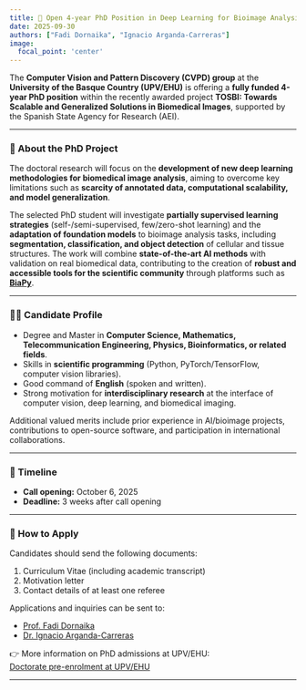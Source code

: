 ```yaml
---
title: 📢 Open 4-year PhD Position in Deep Learning for Bioimage Analysis!
date: 2025-09-30
authors: ["Fadi Dornaika", "Ignacio Arganda-Carreras"]
image:
  focal_point: 'center'
---
```


The **Computer Vision and Pattern Discovery (CVPD) group** at the **University of the Basque Country (UPV/EHU)** is offering a **fully funded 4-year PhD position** within the recently awarded project **TOSBI: Towards Scalable and Generalized Solutions in Biomedical Images**, supported by the Spanish State Agency for Research (AEI).  

<!--more-->

---

### 🎯 About the PhD Project  

The doctoral research will focus on the **development of new deep learning methodologies for biomedical image analysis**, aiming to overcome key limitations such as **scarcity of annotated data, computational scalability, and model generalization**.  

The selected PhD student will investigate **partially supervised learning strategies** (self-/semi-supervised, few/zero-shot learning) and the **adaptation of foundation models** to bioimage analysis tasks, including **segmentation, classification, and object detection** of cellular and tissue structures. The work will combine **state-of-the-art AI methods** with validation on real biomedical data, contributing to the creation of **robust and accessible tools for the scientific community** through platforms such as [**BiaPy**](https://biapyx.github.io/).  

---

### 👩‍🎓 Candidate Profile  

- Degree and Master in **Computer Science, Mathematics, Telecommunication Engineering, Physics, Bioinformatics, or related fields**.  
- Skills in **scientific programming** (Python, PyTorch/TensorFlow, computer vision libraries).  
- Good command of **English** (spoken and written).  
- Strong motivation for **interdisciplinary research** at the interface of computer vision, deep learning, and biomedical imaging.  

Additional valued merits include prior experience in AI/bioimage projects, contributions to open-source software, and participation in international collaborations.  

---

### 📅 Timeline  

- **Call opening:** October 6, 2025  
- **Deadline:** 3 weeks after call opening  

---

### 📧 How to Apply  

Candidates should send the following documents:  

1. Curriculum Vitae (including academic transcript)  
2. Motivation letter  
3. Contact details of at least one referee  

Applications and inquiries can be sent to:  
- [Prof. Fadi Dornaika](mailto:fadi.dornaika@ehu.eus)  
- [Dr. Ignacio Arganda-Carreras](mailto:ignacio.arganda@ehu.eus)  

👉 More information on PhD admissions at UPV/EHU:  
[Doctorate pre-enrolment at UPV/EHU](https://www.ehu.eus/en/web/doktorego-eskola/doctorate-pre-enrolment)  

---

